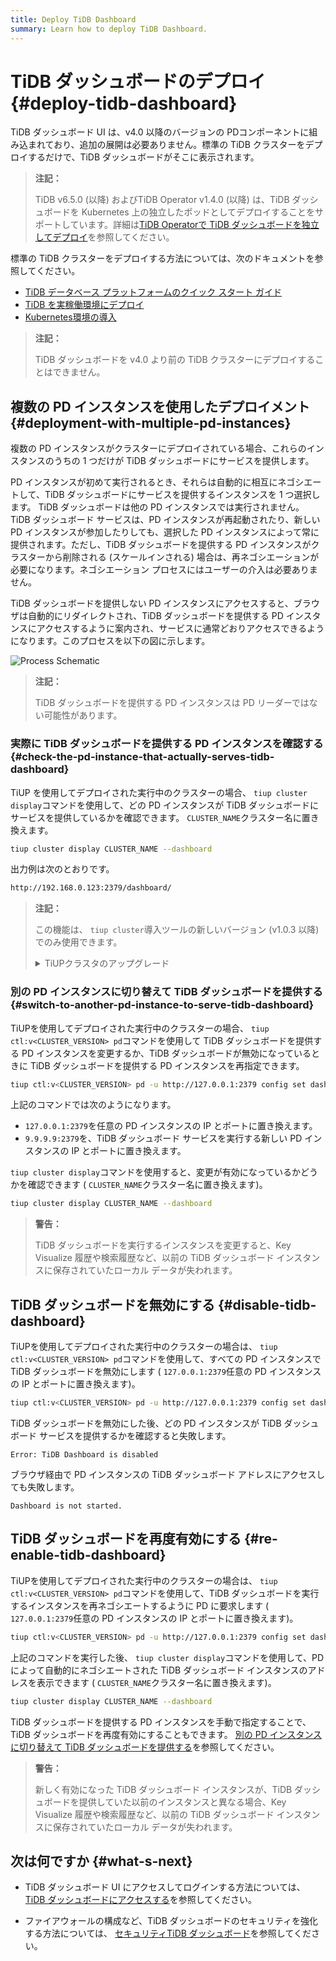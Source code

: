 ```yaml
---
title: Deploy TiDB Dashboard
summary: Learn how to deploy TiDB Dashboard.
---
```


# TiDB ダッシュボードのデプロイ {#deploy-tidb-dashboard}

TiDB ダッシュボード UI は、v4.0 以降のバージョンの PDコンポーネントに組み込まれており、追加の展開は必要ありません。標準の TiDB クラスターをデプロイするだけで、TiDB ダッシュボードがそこに表示されます。

> **注記：**
>
> TiDB v6.5.0 (以降) およびTiDB Operator v1.4.0 (以降) は、TiDB ダッシュボードを Kubernetes 上の独立したポッドとしてデプロイすることをサポートしています。詳細は[TiDB Operatorで TiDB ダッシュボードを独立してデプロイ](https://docs.pingcap.com/tidb-in-kubernetes/dev/get-started#deploy-tidb-dashboard-independently)を参照してください。

標準の TiDB クラスターをデプロイする方法については、次のドキュメントを参照してください。

-   [TiDB データベース プラットフォームのクイック スタート ガイド](/quick-start-with-tidb.md)
-   [TiDB を実稼働環境にデプロイ](/production-deployment-using-tiup.md)
-   [Kubernetes環境の導入](https://docs.pingcap.com/tidb-in-kubernetes/stable/access-dashboard)

> **注記：**
>
> TiDB ダッシュボードを v4.0 より前の TiDB クラスターにデプロイすることはできません。

## 複数の PD インスタンスを使用したデプロイメント {#deployment-with-multiple-pd-instances}

複数の PD インスタンスがクラスターにデプロイされている場合、これらのインスタンスのうちの 1 つだけが TiDB ダッシュボードにサービスを提供します。

PD インスタンスが初めて実行されるとき、それらは自動的に相互にネゴシエートして、TiDB ダッシュボードにサービスを提供するインスタンスを 1 つ選択します。 TiDB ダッシュボードは他の PD インスタンスでは実行されません。 TiDB ダッシュボード サービスは、PD インスタンスが再起動されたり、新しい PD インスタンスが参加したりしても、選択した PD インスタンスによって常に提供されます。ただし、TiDB ダッシュボードを提供する PD インスタンスがクラスターから削除される (スケールインされる) 場合は、再ネゴシエーションが必要になります。ネゴシエーション プロセスにはユーザーの介入は必要ありません。

TiDB ダッシュボードを提供しない PD インスタンスにアクセスすると、ブラウザは自動的にリダイレクトされ、TiDB ダッシュボードを提供する PD インスタンスにアクセスするように案内され、サービスに通常どおりアクセスできるようになります。このプロセスを以下の図に示します。

![Process Schematic](/media/dashboard/dashboard-ops-multiple-pd.png)

> **注記：**
>
> TiDB ダッシュボードを提供する PD インスタンスは PD リーダーではない可能性があります。

### 実際に TiDB ダッシュボードを提供する PD インスタンスを確認する {#check-the-pd-instance-that-actually-serves-tidb-dashboard}

TiUP を使用してデプロイされた実行中のクラスターの場合、 `tiup cluster display`コマンドを使用して、どの PD インスタンスが TiDB ダッシュボードにサービスを提供しているかを確認できます。 `CLUSTER_NAME`クラスター名に置き換えます。

```bash
tiup cluster display CLUSTER_NAME --dashboard
```

出力例は次のとおりです。

```bash
http://192.168.0.123:2379/dashboard/
```

> **注記：**
>
> この機能は、 `tiup cluster`導入ツールの新しいバージョン (v1.0.3 以降) でのみ使用できます。
>
> <details><summary>TiUPクラスタのアップグレード</summary>
>
> ```bash
> tiup update --self
> tiup update cluster --force
> ```
>
> </details>

### 別の PD インスタンスに切り替えて TiDB ダッシュボードを提供する {#switch-to-another-pd-instance-to-serve-tidb-dashboard}

TiUPを使用してデプロイされた実行中のクラスターの場合、 `tiup ctl:v<CLUSTER_VERSION> pd`コマンドを使用して TiDB ダッシュボードを提供する PD インスタンスを変更するか、TiDB ダッシュボードが無効になっているときに TiDB ダッシュボードを提供する PD インスタンスを再指定できます。

```bash
tiup ctl:v<CLUSTER_VERSION> pd -u http://127.0.0.1:2379 config set dashboard-address http://9.9.9.9:2379
```

上記のコマンドでは次のようになります。

-   `127.0.0.1:2379`を任意の PD インスタンスの IP とポートに置き換えます。
-   `9.9.9.9:2379`を、TiDB ダッシュボード サービスを実行する新しい PD インスタンスの IP とポートに置き換えます。

`tiup cluster display`コマンドを使用すると、変更が有効になっているかどうかを確認できます ( `CLUSTER_NAME`クラスター名に置き換えます)。

```bash
tiup cluster display CLUSTER_NAME --dashboard
```

> **警告：**
>
> TiDB ダッシュボードを実行するインスタンスを変更すると、Key Visualize 履歴や検索履歴など、以前の TiDB ダッシュボード インスタンスに保存されていたローカル データが失われます。

## TiDB ダッシュボードを無効にする {#disable-tidb-dashboard}

TiUPを使用してデプロイされた実行中のクラスターの場合は、 `tiup ctl:v<CLUSTER_VERSION> pd`コマンドを使用して、すべての PD インスタンスで TiDB ダッシュボードを無効にします ( `127.0.0.1:2379`任意の PD インスタンスの IP とポートに置き換えます)。

```bash
tiup ctl:v<CLUSTER_VERSION> pd -u http://127.0.0.1:2379 config set dashboard-address none
```

TiDB ダッシュボードを無効にした後、どの PD インスタンスが TiDB ダッシュボード サービスを提供するかを確認すると失敗します。

    Error: TiDB Dashboard is disabled

ブラウザ経由で PD インスタンスの TiDB ダッシュボード アドレスにアクセスしても失敗します。

    Dashboard is not started.

## TiDB ダッシュボードを再度有効にする {#re-enable-tidb-dashboard}

TiUPを使用してデプロイされた実行中のクラスターの場合は、 `tiup ctl:v<CLUSTER_VERSION> pd`コマンドを使用して、TiDB ダッシュボードを実行するインスタンスを再ネゴシエートするように PD に要求します ( `127.0.0.1:2379`任意の PD インスタンスの IP とポートに置き換えます)。

```bash
tiup ctl:v<CLUSTER_VERSION> pd -u http://127.0.0.1:2379 config set dashboard-address auto
```

上記のコマンドを実行した後、 `tiup cluster display`コマンドを使用して、PD によって自動的にネゴシエートされた TiDB ダッシュボード インスタンスのアドレスを表示できます ( `CLUSTER_NAME`クラスター名に置き換えます)。

```bash
tiup cluster display CLUSTER_NAME --dashboard
```

TiDB ダッシュボードを提供する PD インスタンスを手動で指定することで、TiDB ダッシュボードを再度有効にすることもできます。 [別の PD インスタンスに切り替えて TiDB ダッシュボードを提供する](#switch-to-another-pd-instance-to-serve-tidb-dashboard)を参照してください。

> **警告：**
>
> 新しく有効になった TiDB ダッシュボード インスタンスが、TiDB ダッシュボードを提供していた以前のインスタンスと異なる場合、Key Visualize 履歴や検索履歴など、以前の TiDB ダッシュボード インスタンスに保存されていたローカル データが失われます。

## 次は何ですか {#what-s-next}

-   TiDB ダッシュボード UI にアクセスしてログインする方法については、 [TiDB ダッシュボードにアクセスする](/dashboard/dashboard-access.md)を参照してください。

-   ファイアウォールの構成など、TiDB ダッシュボードのセキュリティを強化する方法については、 [セキュリティTiDB ダッシュボード](/dashboard/dashboard-ops-security.md)を参照してください。
